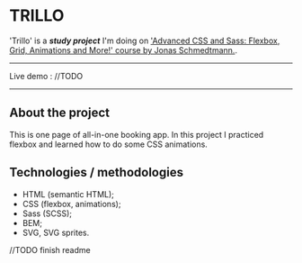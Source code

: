 # TRILLO

'Trillo' is a _**study project**_ I'm doing on ['Advanced CSS and Sass: Flexbox, Grid, Animations and More!' course by Jonas Schmedtmann.](https://www.udemy.com/course/advanced-css-and-sass/).

---

Live demo : //TODO

---

## About the project

This is one page of all-in-one booking app. In this project I practiced flexbox and learned how to do some CSS animations.

## Technologies / methodologies

- HTML (semantic HTML);
- CSS (flexbox, animations);
- Sass (SCSS);
- BEM;
- SVG, SVG sprites.

//TODO finish readme
